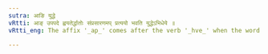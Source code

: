 ```yaml
---
sutra: आङि युद्धे
vRtti: आङ् उपपदे ह्वयतेर्द्धातोः संप्रसारणमप् प्रत्ययो भवति युद्धेऽभिधेये ॥
vRtti_eng: The affix '_ap_' comes after the verb '_hve_' when the word in composition is the _upasarga_ '_an_', and the semi-vowel of the root is changed into its corresponding vowel, when the word so formed means battle.

---
```

